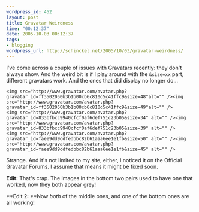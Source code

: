 ```yaml
--- 
wordpress_id: 452
layout: post
title: Gravatar Weirdness
time: "00:12:37"
date: 2005-10-03 00:12:37
tags: 
- blogging
wordpress_url: http://schinckel.net/2005/10/03/gravatar-weirdness/
---
```


I've come across a couple of issues with Gravatars recently: they don't always show.  And the weird bit is if I play around with the `&size=xx` part, different gravatars work.  And the ones that did display no longer do...

    <img src="http://www.gravatar.com/avatar.php?gravatar_id=ff3502050b3b1b00cb6c810d5c41ffc9&size=48"alt="" /><img src="http://www.gravatar.com/avatar.php?gravatar_id=ff3502050b3b1b00cb6c810d5c41ffc9&size=49"alt="" />
    <img src="http://www.gravatar.com/avatar.php?gravatar_id=833bfbcc9940cfcf0af6def751c23b05&size=34" alt="" /><img src="http://www.gravatar.com/avatar.php?gravatar_id=833bfbcc9940cfcf0af6def751c23b05&size=39" alt="" />
    <img src="http://www.gravatar.com/avatar.php?gravatar_id=faee9dd9ddfedbbc82b61aaa6ee1e1fb&size=50" alt="" /><img src="http://www.gravatar.com/avatar.php?gravatar_id=faee9dd9ddfedbbc82b61aaa6ee1e1fb&size=45" alt="" />

Strange.  And it's not limited to my site, either, I noticed it on the Official Gravatar Forums.  I assume that means it might be fixed soon.

**Edit:** That's crap.  The images in the bottom two pairs used to have one that worked, now they both appear grey!

**Edit 2: **Now _both_ of the middle ones, and one of the bottom ones are all working!
